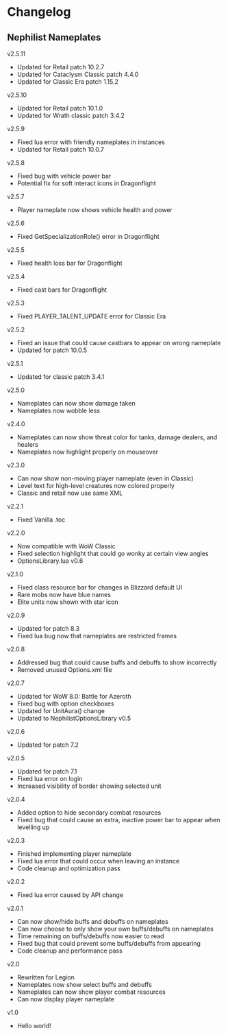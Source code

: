 # Changelog
## Nephilist Nameplates

v2.5.11
* Updated for Retail patch 10.2.7
* Updated for Cataclysm Classic patch 4.4.0
* Updated for Classic Era patch 1.15.2

v2.5.10
* Updated for Retail patch 10.1.0
* Updated for Wrath classic patch 3.4.2

v2.5.9
* Fixed lua error with friendly nameplates in instances
* Updated for Retail patch 10.0.7

v2.5.8
* Fixed bug with vehicle power bar
* Potential fix for soft interact icons in Dragonflight

v2.5.7
* Player nameplate now shows vehicle health and power

v2.5.6
* Fixed GetSpecializationRole() error in Dragonflight

v2.5.5
* Fixed health loss bar for Dragonflight

v2.5.4
* Fixed cast bars for Dragonflight

v2.5.3
* Fixed PLAYER_TALENT_UPDATE error for Classic Era

v2.5.2
* Fixed an issue that could cause castbars to appear on wrong nameplate
* Updated for patch 10.0.5

v2.5.1
* Updated for classic patch 3.4.1

v2.5.0
* Nameplates can now show damage taken
* Nameplates now wobble less

v2.4.0
* Nameplates can now show threat color for tanks, damage dealers, and healers
* Nameplates now highlight properly on mouseover

v2.3.0
* Can now show non-moving player nameplate (even in Classic)
* Level text for high-level creatures now colored properly
* Classic and retail now use same XML

v2.2.1
* Fixed Vanilla .toc

v2.2.0
* Now compatible with WoW Classic
* Fixed selection highlight that could go wonky at certain view angles
* OptionsLibrary.lua v0.6

v2.1.0
* Fixed class resource bar for changes in Blizzard default UI
* Rare mobs now have blue names
* Elite units now shown with star icon

v2.0.9
* Updated for patch 8.3
* Fixed lua bug now that nameplates are restricted frames

v2.0.8
* Addressed bug that could cause buffs and debuffs to show incorrectly
* Removed unused Options.xml file

v2.0.7
* Updated for WoW 8.0: Battle for Azeroth
* Fixed bug with option checkboxes
* Updated for UnitAura() change
* Updated to NephilistOptionsLibrary v0.5

v2.0.6
* Updated for patch 7.2

v2.0.5
* Updated for patch 7.1
* Fixed lua error on login
* Increased visibility of border showing selected unit

v2.0.4
* Added option to hide secondary combat resources
* Fixed bug that could cause an extra, inactive power bar to appear when levelling up

v2.0.3
* Finished implementing player nameplate
* Fixed lua error that could occur when leaving an instance
* Code cleanup and optimization pass

v2.0.2
* Fixed lua error caused by API change

v2.0.1
* Can now show/hide buffs and debuffs on nameplates
* Can now choose to only show your own buffs/debuffs on nameplates
* Time remaining on buffs/debuffs now easier to read
* Fixed bug that could prevent some buffs/debuffs from appearing
* Code cleanup and performance pass

v2.0
* Rewritten for Legion
* Nameplates now show select buffs and debuffs
* Nameplates can now show player combat resources
* Can now display player nameplate

v1.0
* Hello world!

